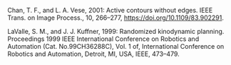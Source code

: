 Chan, T. F., and L. A. Vese, 2001: Active contours without edges. IEEE Trans. on Image Process., 10, 266–277, https://doi.org/10.1109/83.902291.

LaValle, S. M., and J. J. Kuffner, 1999: Randomized kinodynamic planning. Proceedings 1999 IEEE International Conference on Robotics and Automation (Cat. No.99CH36288C), Vol. 1 of, International Conference on Robotics and Automation, Detroit, MI, USA, IEEE, 473–479.
